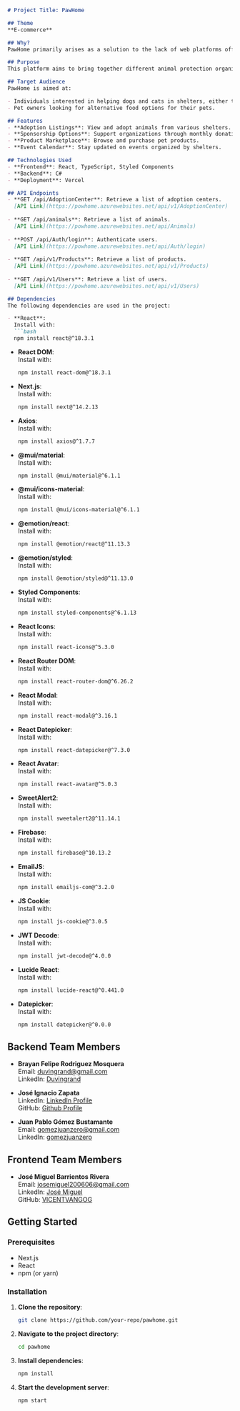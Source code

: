 

```markdown
# Project Title: PawHome

## Theme
**E-commerce**

## Why?
PawHome primarily arises as a solution to the lack of web platforms offering features that connect animal protection organizations and shelters, facilitating easier adoption and support for stray animals.

## Purpose
This platform aims to bring together different animal protection organizations and shelters, helping them raise funds for the care of animals, facilitating adoptions in a simpler and more dynamic way, and allowing them to start businesses selling pet products.

## Target Audience
PawHome is aimed at:

- Individuals interested in helping dogs and cats in shelters, either through adoption, sponsorship (donating a fixed monthly amount), or making direct donations to organizations.
- Pet owners looking for alternative food options for their pets.

## Features
- **Adoption Listings**: View and adopt animals from various shelters.
- **Sponsorship Options**: Support organizations through monthly donations.
- **Product Marketplace**: Browse and purchase pet products.
- **Event Calendar**: Stay updated on events organized by shelters.

## Technologies Used
- **Frontend**: React, TypeScript, Styled Components
- **Backend**: C#
- **Deployment**: Vercel

## API Endpoints
- **GET /api/AdoptionCenter**: Retrieve a list of adoption centers.  
  [API Link](https://powhome.azurewebsites.net/api/v1/AdoptionCenter)
  
- **GET /api/animals**: Retrieve a list of animals.  
  [API Link](https://powhome.azurewebsites.net/api/Animals)
  
- **POST /api/Auth/login**: Authenticate users.  
  [API Link](https://powhome.azurewebsites.net/api/Auth/login)
  
- **GET /api/v1/Products**: Retrieve a list of products.  
  [API Link](https://powhome.azurewebsites.net/api/v1/Products)
  
- **GET /api/v1/Users**: Retrieve a list of users.  
  [API Link](https://powhome.azurewebsites.net/api/v1/Users)

## Dependencies
The following dependencies are used in the project:

- **React**:  
  Install with:  
  ```bash
  npm install react@^18.3.1
  ```

- **React DOM**:  
  Install with:  
  ```bash
  npm install react-dom@^18.3.1
  ```

- **Next.js**:  
  Install with:  
  ```bash
  npm install next@^14.2.13
  ```

- **Axios**:  
  Install with:  
  ```bash
  npm install axios@^1.7.7
  ```

- **@mui/material**:  
  Install with:  
  ```bash
  npm install @mui/material@^6.1.1
  ```

- **@mui/icons-material**:  
  Install with:  
  ```bash
  npm install @mui/icons-material@^6.1.1
  ```

- **@emotion/react**:  
  Install with:  
  ```bash
  npm install @emotion/react@^11.13.3
  ```

- **@emotion/styled**:  
  Install with:  
  ```bash
  npm install @emotion/styled@^11.13.0
  ```

- **Styled Components**:  
  Install with:  
  ```bash
  npm install styled-components@^6.1.13
  ```

- **React Icons**:  
  Install with:  
  ```bash
  npm install react-icons@^5.3.0
  ```

- **React Router DOM**:  
  Install with:  
  ```bash
  npm install react-router-dom@^6.26.2
  ```

- **React Modal**:  
  Install with:  
  ```bash
  npm install react-modal@^3.16.1
  ```

- **React Datepicker**:  
  Install with:  
  ```bash
  npm install react-datepicker@^7.3.0
  ```

- **React Avatar**:  
  Install with:  
  ```bash
  npm install react-avatar@^5.0.3
  ```

- **SweetAlert2**:  
  Install with:  
  ```bash
  npm install sweetalert2@^11.14.1
  ```

- **Firebase**:  
  Install with:  
  ```bash
  npm install firebase@^10.13.2
  ```

- **EmailJS**:  
  Install with:  
  ```bash
  npm install emailjs-com@^3.2.0
  ```

- **JS Cookie**:  
  Install with:  
  ```bash
  npm install js-cookie@^3.0.5
  ```

- **JWT Decode**:  
  Install with:  
  ```bash
  npm install jwt-decode@^4.0.0
  ```

- **Lucide React**:  
  Install with:  
  ```bash
  npm install lucide-react@^0.441.0
  ```

- **Datepicker**:  
  Install with:  
  ```bash
  npm install datepicker@^0.0.0
  ```

## Backend Team Members
- **Brayan Felipe Rodriguez Mosquera**  
  Email: duvingrand@gmail.com  
  LinkedIn: [Duvingrand](https://www.linkedin.com/in/duvingrand)

- **José Ignacio Zapata**  
  LinkedIn: [LinkedIn Profile](https://www.linkedin.com/in/yourprofile)  
  GitHub: [Github Profile](https://github.com/yourprofile)

- **Juan Pablo Gómez Bustamante**  
  Email: gomezjuanzero@gmail.com  
  LinkedIn: [gomezjuanzero](https://www.linkedin.com/in/gomezjuanzero)

## Frontend Team Members
- **José Miguel Barrientos Rivera**  
  Email: josemiguel200606@gmail.com  
  LinkedIn: [José Miguel](https://www.linkedin.com/in/jose-miguel-barrientos-rivera-245935213/)  
  GitHub: [VICENTVANGOG](https://github.com/VICENTVANGOG)

## Getting Started

### Prerequisites
- Next.js
- React
- npm (or yarn)

### Installation
1. **Clone the repository**:
   ```bash
   git clone https://github.com/your-repo/pawhome.git
   ```

2. **Navigate to the project directory**:
   ```bash
   cd pawhome
   ```

3. **Install dependencies**:
   ```bash
   npm install
   ```

4. **Start the development server**:
   ```bash
   npm start
   ```

```
